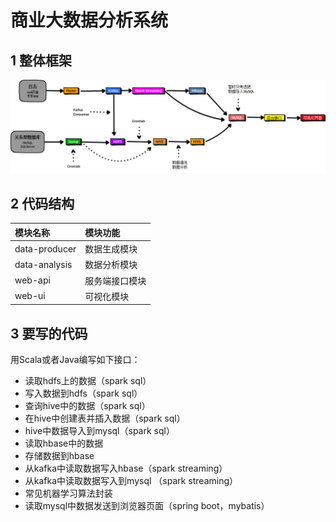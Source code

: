 # 商业大数据分析系统

## 1 整体框架

![框架图](https://github.com/foochane/business-data/raw/master/images/框架图.png)

## 2 代码结构
|模块名称|模块功能|
|:--|:--|
|data-producer  |数据生成模块|
|data-analysis  |数据分析模块|
|web-api        |服务端接口模块|
|web-ui         |可视化模块|

## 3 要写的代码

用Scala或者Java编写如下接口：
- 读取hdfs上的数据（spark sql）
- 写入数据到hdfs（spark sql）
- 查询hive中的数据（spark sql）
- 在hive中创建表并插入数据（spark sql）
- hive中数据导入到mysql（spark sql）
- 读取hbase中的数据
- 存储数据到hbase
- 从kafka中读取数据写入hbase（spark streaming）
- 从kafka中读取数据写入到mysql （spark streaming）
- 常见机器学习算法封装
- 读取mysql中数据发送到浏览器页面（spring boot，mybatis）

